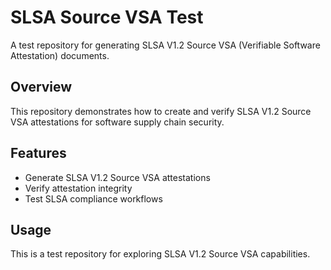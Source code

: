 # SLSA Source VSA Test

A test repository for generating SLSA V1.2 Source VSA (Verifiable Software Attestation) documents.

## Overview

This repository demonstrates how to create and verify SLSA V1.2 Source VSA attestations for software supply chain security.

## Features

- Generate SLSA V1.2 Source VSA attestations
- Verify attestation integrity
- Test SLSA compliance workflows

## Usage

This is a test repository for exploring SLSA V1.2 Source VSA capabilities.